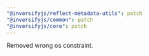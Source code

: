 ```yaml
---
"@inversifyjs/reflect-metadata-utils": patch
"@inversifyjs/common": patch
"@inversifyjs/core": patch
---
```


Removed wrong os constraint.
